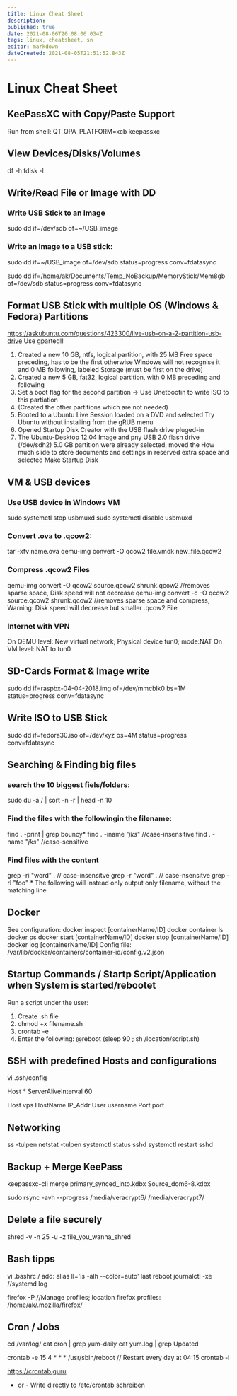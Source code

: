 ```yaml
---
title: Linux Cheat Sheet
description: 
published: true
date: 2021-08-06T20:08:06.034Z
tags: linux, cheatsheet, sn
editor: markdown
dateCreated: 2021-08-05T21:51:52.843Z
---
```


# Linux Cheat Sheet
## KeePassXC with Copy/Paste Support
Run from shell: QT_QPA_PLATFORM=xcb keepassxc

## View Devices/Disks/Volumes

df -h
fdisk -l


## Write/Read File or Image with DD

### Write USB Stick to an Image 
sudo dd if=/dev/sdb of=~/USB_image

### Write an Image to a USB stick: 
sudo dd if=~/USB_image of=/dev/sdb status=progress conv=fdatasync

sudo dd if=/home/ak/Documents/Temp_NoBackup/MemoryStick/Mem8gb of=/dev/sdb status=progress conv=fdatasync

## Format USB Stick with multiple OS (Windows & Fedora) Partitions

https://askubuntu.com/questions/423300/live-usb-on-a-2-partition-usb-drive
Use gparted!!


 1. Created a new 10 GB, ntfs, logical partition, with 25 MB Free space preceding, has to be the first otherwise Windows will not recognise it
    and 0 MB following, labeled Storage (must be first on the drive)
 2. Created a new 5 GB, fat32, logical partition, with 0 MB preceding and following
 3. Set a boot flag for the second partition -> Use Unetbootin to write ISO to this partiation
 4. (Created the other partitions which are not needed)
 5. Booted to a Ubuntu Live Session loaded on a DVD and selected Try Ubuntu 
    without installing from the gRUB menu
 6. Opened Startup Disk Creator with the USB flash drive pluged-in
 7. The Ubuntu-Desktop 12.04 Image and pny USB 2.0 flash drive (/dev/sdh2) 5.0 GB 
    partition were already selected, moved the How much slide to store documents 
    and settings in reserved extra space and selected Make Startup Disk


## VM & USB devices

### Use USB device in Windows VM
sudo systemctl stop usbmuxd
sudo systemctl disable usbmuxd

### Convert .ova to .qcow2:
tar -xfv name.ova
qemu-img convert -O qcow2 file.vmdk new_file.qcow2

### Compress .qcow2 Files
qemu-img convert -O qcow2 source.qcow2 shrunk.qcow2     //removes sparse space, Disk speed will not decrease
qemu-img convert -c -O qcow2 source.qcow2 shrunk.qcow2  //removes sparse space and compress, Warning: Disk speed will decrease but smaller .qcow2 File

### Internet with VPN
On QEMU level: New virtual network; Physical device tun0; mode:NAT
On VM level: NAT to tun0

## SD-Cards Format & Image write

sudo dd if=raspbx-04-04-2018.img of=/dev/mmcblk0 bs=1M status=progress conv=fdatasync

## Write ISO to USB Stick

sudo dd if=fedora30.iso of=/dev/xyz bs=4M status=progress conv=fdatasync


## Searching & Finding big files

### search the 10 biggest fiels/folders: 
sudo du -a / | sort -n -r | head -n 10

### Find the files with the followingin the filename:
find . -print | grep bouncy*
find . -iname "*jks*"   //case-insensitive
find . -name "*jks*"   //case-sensitive

### Find files with the content
grep -ri "word" .    // case-insensitve
grep -r "word" .    // case-nsensitve
grep -rl "foo" *    The following will instead only output only filename, without the matching line


## Docker

See configuration: 
docker inspect [containerName/ID]
docker container ls
docker ps
docker start [containerName/ID]
docker stop [containerName/ID]
docker log [containerName/ID]
Config file:
/var/lib/docker/containers/container-id/config.v2.json 



## Startup Commands / Startp Script/Application when System is started/rebootet

Run a script under the user:
1. Create .sh file
2. chmod +x filename.sh
3. crontab -e
4. Enter the following: @reboot (sleep 90 ; sh /location/script.sh)


## SSH with predefined Hosts and configurations

vi .ssh/config

Host *
 ServerAliveInterval 60

Host vps
 HostName IP_Addr
 User username
 Port port

## Networking

ss -tulpen
netstat -tulpen
systemctl status sshd
systemctl restart sshd


## Backup + Merge KeePass

keepassxc-cli merge primary_synced_into.kdbx Source_dom6-8.kdbx

sudo rsync -avh --progress /media/veracrypt6/ /media/veracrypt7/


## Delete a file securely

shred -v -n 25 -u -z file_you_wanna_shred


## Bash tipps

vi .bashrc / add: alias ll='ls -alh --color=auto'
last reboot
journalctl -xe  //systemd log

firefox -P   //Manage profiles; location firefox profiles: /home/ak/.mozilla/firefox/


## Cron / Jobs

cd /var/log/
cat cron | grep yum-daily
cat yum.log | grep Updated

crontab -e
15 4 * * * /usr/sbin/reboot   // Restart every day at 04:15
crontab -l

https://crontab.guru
- or - 
Write directly to /etc/crontab schreiben